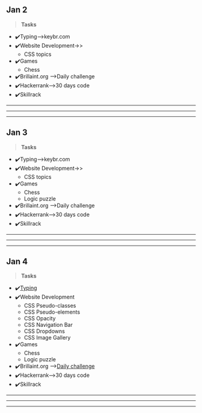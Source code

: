 ## Jan 2 ##
>**Tasks**
- ✔️Typing-->keybr.com
- ✔️Website Development->>
    - CSS topics 
- ✔️Games
    - Chess 
- ✔️Brillaint.org -->Daily challenge
- ✔️Hackerrank-->30 days code
- ✔️Skillrack     
***
***
***   
## Jan 3 ##
>**Tasks**
- ✔️Typing-->keybr.com
- ✔️Website Development->>
    - CSS topics 
- ✔️Games
    - Chess
    - Logic puzzle 
- ✔️Brillaint.org -->Daily challenge
- ✔️Hackerrank-->30 days code
- ✔️Skillrack     
***
***
***   
## Jan 4 ##
>**Tasks**
- ✔️[Typing](keybr.com)
- ✔️Website Development
    - CSS Pseudo-classes
    - CSS Pseudo-elements
    - CSS Opacity
    - CSS Navigation Bar
    - CSS Dropdowns
    - CSS Image Gallery
- ✔️Games
    - Chess
    - Logic puzzle 
- ✔️Brillaint.org -->[Daily challenge](Brillaint.org)
- ✔️Hackerrank-->30 days code
- ✔️Skillrack     
***
***
***   
